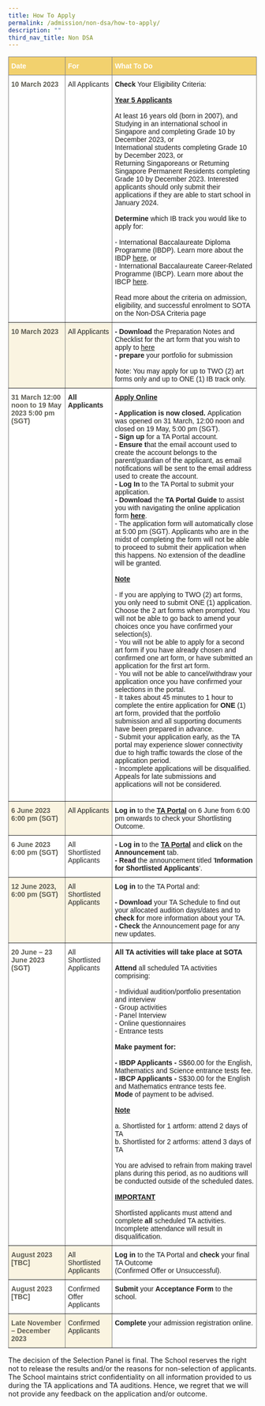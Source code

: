 ```yaml
---
title: How To Apply
permalink: /admission/non-dsa/how-to-apply/
description: ""
third_nav_title: Non DSA
---
```

<style type="text/css">
.tg  {border-collapse:collapse;border-spacing:0;}
.tg td{border-color:black;border-style:solid;border-width:1px;font-family:Arial, sans-serif;font-size:14px;
  overflow:hidden;padding:10px 5px;word-break:normal;}
.tg th{border-color:black;border-style:solid;border-width:1px;font-family:Arial, sans-serif;font-size:14px;
  font-weight:normal;overflow:hidden;padding:10px 5px;word-break:normal;}
.tg .tg-q8tz{background-color:#FAF4E1;border-color:inherit;color:#5E5D52;font-weight:bold;text-align:left;vertical-align:top}
.tg .tg-lhpe{background-color:#FAF4E1;border-color:inherit;color:#222;text-align:left;vertical-align:top}
.tg .tg-nr0y{background-color:#F2D16E;border-color:inherit;color:#FFF;font-weight:bold;text-align:left;vertical-align:top}
.tg .tg-vqo2{background-color:#FFF;border-color:inherit;color:#5E5D52;font-weight:bold;text-align:left;vertical-align:top}
.tg .tg-ats7{background-color:#FFF;border-color:inherit;color:#222;text-align:left;vertical-align:top}
.tg .tg-0pky{border-color:inherit;text-align:left;vertical-align:top}
.tg .tg-0f6e{background-color:#FFF;border-color:inherit;color:#222;font-weight:bold;text-align:left;vertical-align:top}
</style>
<table class="tg">
<thead>
  <tr>
    <th class="tg-nr0y"><span style="font-weight:bold;color:#FFF;background-color:#F2D16E">Date</span></th>
    <th class="tg-nr0y"><span style="font-weight:bold;color:#FFF;background-color:#F2D16E">For</span></th>
    <th class="tg-nr0y"><span style="font-weight:bold;color:#FFF;background-color:#F2D16E">What To Do</span></th>
  </tr>
</thead>
<tbody>
  <tr>
    <td class="tg-vqo2"><span style="color:#5E5D52;background-color:transparent">10 March 2023</span></td>
    <td class="tg-ats7">All Applicants</td>
    <td class="tg-0pky"><span style="font-weight:700;font-style:normal">Check </span>Your Eligibility Criteria:<br><br><span style="font-weight:bold;text-decoration:underline">Year 5 Applicants</span><br><br>At least 16 years old (born in 2007), and<br>Studying in an international school in Singapore and completing Grade 10 by December 2023, or<br>International students completing Grade 10 by December 2023, or<br>Returning Singaporeans or Returning Singapore Permanent Residents completing Grade 10 by December 2023. Interested applicants should only submit their applications if they are able to start school in January 2024.<br><br><span style="font-weight:700;font-style:normal">Determine </span>which IB track you would like to apply for:<br><br>- International Baccalaureate Diploma Programme (IBDP). Learn more about the IBDP <a rel="noopener noreferrer" target="_blank" href="https://www.sota.edu.sg/why-sota/ib#dp">here</a>, or<br>- International Baccalaureate Career-Related Programme (IBCP). Learn more about the IBCP <a rel="noopener noreferrer" target="_blank" href="https://www.sota.edu.sg/why-sota/ib#cp">here</a>.<br><br><span style="font-weight:400;font-style:normal">Read more about the criteria on admission, eligibility, and successful enrolment to SOTA on the Non-DSA </span>Criteria page</td>
  </tr>
  <tr>
    <td class="tg-q8tz"><span style="color:#5E5D52;background-color:transparent">10 March 2023</span></td>
    <td class="tg-lhpe">All Applicants</td>
    <td class="tg-0pky"><span style="font-weight:700">- Download </span>the Preparation Notes and Checklist for the art form that you wish to apply to <a rel="noopener noreferrer" target="_blank" href="https://www.sota.edu.sg/admissions/talent-academy/preparation-notes-checklists">here</a> <br><span style="font-weight:700">- prepare </span>your portfolio for submission<br><br><span style="font-weight:400;font-style:normal">Note: You may apply for up to </span>TWO (2) art forms only and up to ONE (1) IB track only.<br></td>
  </tr>
  <tr>
    <td class="tg-vqo2"><span style="color:#5E5D52;background-color:transparent">31 March 12:00 noon to 19 May 2023 5:00 pm (SGT)</span></td>
    <td class="tg-0f6e">All Applicants</td>
    <td class="tg-0pky"><span style="font-weight:bold;text-decoration:underline">Apply Online</span><br><br><span style="font-weight:700">- Application is now closed. </span>Application was opened on 31 March, 12:00 noon and closed on 19 May, 5:00 pm (SGT).<br><span style="font-weight:700">- Sign up </span>for a TA Portal account.<br><span style="font-weight:700">- Ensure t</span>hat the email account used to create the account belongs to the parent/guardian of the applicant, as email notifications will be sent to the email address used to create the account.<br><span style="font-weight:700">- Log In </span>to the TA Portal to submit your application.<br><span style="font-weight:700">- Download </span>the <span style="font-weight:700">TA Portal Guide </span>to assist you with navigating the online application form <a rel="noopener noreferrer" target="_blank" href="https://www.sota.edu.sg/docs/default-source/ta-notes-checklists/2023/ta-portal-guide.pdf"><span style="font-weight:700">here</span></a>.<br>- The application form will automatically close at 5:00 pm (SGT). Applicants who are in the midst of completing the form will not be able to proceed to submit their application when this happens. No extension of the deadline will be granted.<br><br><span style="font-weight:bold;text-decoration:underline">Note</span><br><br>- If you are applying to TWO (2) art forms, you only need to submit ONE (1) application. Choose the 2 art forms when prompted. You will not be able to go back to amend your choices once you have confirmed your selection(s).<br>- You will not be able to apply for a second art form if you have already chosen and confirmed one art form, or have submitted an application for the first art form.<br>- You will not be able to cancel/withdraw your application once you have confirmed your selections in the portal.<br>- It takes about 45 minutes to 1 hour to complete the entire application for <span style="font-weight:700">ONE </span>(1) art form, provided that the portfolio submission and all supporting documents have been prepared in advance.<br>- Submit your application early, as the TA portal may experience slower connectivity due to high traffic towards the close of the application period.<br>- Incomplete applications will be disqualified. Appeals for late submissions and applications will not be considered.<br><br></td>
  </tr>
  <tr>
    <td class="tg-q8tz"><span style="color:#5E5D52;background-color:transparent">6 June 2023 6:00 pm (SGT)</span></td>
    <td class="tg-lhpe">All Applicants</td>
    <td class="tg-0pky"><span style="font-weight:700;font-style:normal">Log in </span>to the <a rel="noopener noreferrer" target="_blank" href="https://ta.sota.edu.sg/sota_dsa/"><span style="font-weight:700">TA Portal</span></a> on 6 June from 6:00 pm onwards to check your Shortlisting Outcome.</td>
  </tr>
  <tr>
    <td class="tg-vqo2"><span style="color:#5E5D52;background-color:transparent">6 June 2023 6:00 pm (SGT)</span></td>
    <td class="tg-ats7">All Shortlisted Applicants</td>
    <td class="tg-0pky"><span style="font-weight:700">- Log in </span>to the <a rel="noopener noreferrer" target="_blank" href="https://ta.sota.edu.sg/sota_dsa/"><span style="font-weight:700">TA Portal</span></a> and <span style="font-weight:700">click </span>on the <span style="font-weight:700">Announcement </span>tab.<br><span style="font-weight:700">- Read </span>the announcement titled '<span style="font-weight:700">Information for Shortlisted Applicants</span>’.</td>
  </tr>
  <tr>
    <td class="tg-q8tz"><span style="color:#5E5D52;background-color:transparent">12 June 2023, 6:00 pm (SGT)</span></td>
    <td class="tg-lhpe">All Shortlisted Applicants</td>
    <td class="tg-0pky"><span style="font-weight:700;font-style:normal">Log in </span>to the TA Portal and:<br><br><span style="font-weight:700">- Download </span>your TA Schedule to find out your allocated audition days/dates and to <span style="font-weight:700">check f</span>or more information about your TA.<br><span style="font-weight:700">- Check </span>the Announcement page for any new updates.</td>
  </tr>
  <tr>
    <td class="tg-vqo2"><span style="color:#5E5D52;background-color:transparent">20 June – 23 June 2023 (SGT)</span></td>
    <td class="tg-ats7">All Shortlisted Applicants</td>
    <td class="tg-0pky"><span style="font-weight:700;font-style:normal">All TA activities will take place at SOTA</span><br><br><span style="font-weight:700;font-style:normal">Attend </span>all <span style="font-weight:400">scheduled TA activities comprising:</span><br><br><span style="font-weight:400;font-style:normal;text-decoration:none">- Individual audition/portfolio presentation and interview</span><br><span style="font-weight:400;font-style:normal;text-decoration:none">- Group activities</span><br><span style="font-weight:400;font-style:normal;text-decoration:none">- Panel Interview</span><br><span style="font-weight:400;font-style:normal;text-decoration:none">- Online questionnaires</span><br>- Entrance tests<br><br><span style="font-weight:700">Make payment for:</span><br><br><span style="font-weight:700">- IBDP Applicants - </span>S$60.00 for the English, Mathematics and Science entrance tests fee.<br><span style="font-weight:700">- IBCP Applicants - </span>S$30.00 for the English and Mathematics entrance tests fee.<br><span style="font-weight:700">Mode </span>of payment to be advised. <br><br><span style="font-weight:bold;text-decoration:underline">Note</span><br><br><span style="font-weight:400;font-style:normal;text-decoration:none">a. Shortlisted for 1 artform: attend 2 days of TA</span><br><span style="font-weight:400;font-style:normal;text-decoration:none">b. Shortlisted for 2 artforms: attend 3 days of TA</span><br><br><span style="font-weight:400;font-style:normal">You are advised to refrain from making travel plans during this period, as no auditions will be conducted outside of the scheduled dates.</span><br><br><span style="font-weight:bold;text-decoration:underline">IMPORTANT</span><br><br><span style="font-weight:400;font-style:normal">Shortlisted applicants must attend and complete </span><span style="font-weight:700">all </span>scheduled TA activities. Incomplete attendance will result in disqualification.</td>
  </tr>
  <tr>
    <td class="tg-q8tz"><span style="color:#5E5D52;background-color:transparent">August 2023 [TBC]</span></td>
    <td class="tg-lhpe">All Shortlisted Applicants</td>
    <td class="tg-0pky"><span style="font-weight:700;font-style:normal">Log in </span>to the TA Portal and <span style="font-weight:700">check </span>your final TA Outcome <br>(Confirmed Offer or Unsuccessful).</td>
  </tr>
  <tr>
    <td class="tg-vqo2"><span style="color:#5E5D52;background-color:transparent">August 2023 [TBC]</span></td>
    <td class="tg-ats7">Confirmed Offer Applicants</td>
    <td class="tg-0pky"><span style="font-weight:700;font-style:normal">Submit </span>your <span style="font-weight:700">Acceptance Form </span>to the school.</td>
  </tr>
  <tr>
    <td class="tg-q8tz"><span style="color:#5E5D52;background-color:transparent">Late November – December 2023</span></td>
    <td class="tg-lhpe">Confirmed Applicants</td>
    <td class="tg-0pky"><span style="font-weight:700;font-style:normal">Complete </span>your admission registration online.</td>
  </tr>
</tbody>
</table>

The decision of the Selection Panel is final. The School reserves the right not to release the results and/or the reasons for non-selection of applicants. The School maintains strict confidentiality on all information provided to us during the TA applications and TA auditions. Hence, we regret that we will not provide any feedback on the application and/or outcome.